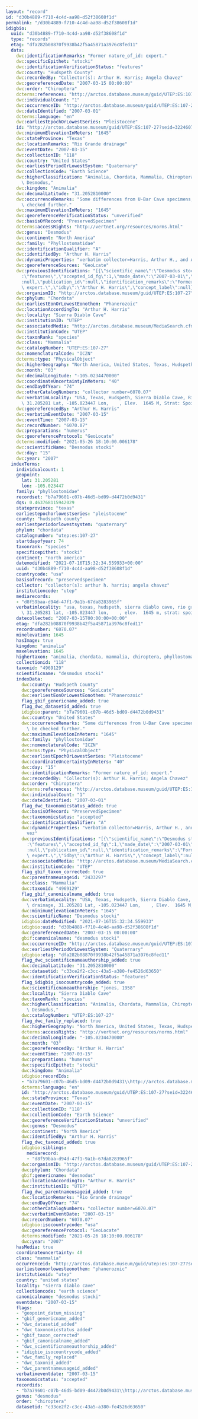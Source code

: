 ```yaml
---
layout: "record"
id: "d30b4889-f710-4c4d-aa98-d52f38608f1d"
permalink: "/d30b4889-f710-4c4d-aa98-d52f38608f1d"
idigbio:
  uuid: "d30b4889-f710-4c4d-aa98-d52f38608f1d"
  type: "records"
  etag: "dfa282b08870f9938b42f5a45871a3976c8fed11"
  data:
    dwc:identificationRemarks: "Former nature_of_id: expert."
    dwc:specificEpithet: "stocki"
    dwc:identificationVerificationStatus: "features"
    dwc:county: "Hudspeth County"
    dwc:recordedBy: "Collector(s): Arthur H. Harris; Angela Chavez"
    dwc:georeferencedDate: "2007-03-15 00:00:00"
    dwc:order: "Chiroptera"
    dcterms:references: "http://arctos.database.museum/guid/UTEP:ES:107-27"
    dwc:individualCount: "1"
    dwc:occurrenceID: "http://arctos.database.museum/guid/UTEP:ES:107-27?seid=3224607"
    dwc:dateIdentified: "2007-03-01"
    dcterms:language: "en"
    dwc:earliestEpochOrLowestSeries: "Pleistocene"
    id: "http://arctos.database.museum/guid/UTEP:ES:107-27?seid=3224607"
    dwc:minimumElevationInMeters: "1645"
    dwc:stateProvince: "Texas"
    dwc:locationRemarks: "Rio Grande drainage"
    dwc:eventDate: "2007-03-15"
    dwc:collectionID: "118"
    dwc:country: "United States"
    dwc:earliestPeriodOrLowestSystem: "Quaternary"
    dwc:collectionCode: "Earth Science"
    dwc:higherClassification: "Animalia, Chordata, Mammalia, Chiroptera, Phyllostomatidae,\
      \ Desmodus,"
    dwc:kingdom: "Animalia"
    dwc:decimalLatitude: "31.2052810000"
    dwc:occurrenceRemarks: "Some differences from U-Bar Cave specimens; needs to be\
      \ checked further."
    dwc:maximumElevationInMeters: "1645"
    dwc:georeferenceVerificationStatus: "unverified"
    dwc:basisOfRecord: "PreservedSpecimen"
    dcterms:accessRights: "http://vertnet.org/resources/norms.html"
    dwc:genus: "Desmodus"
    dwc:continent: "North America"
    dwc:family: "Phyllostomatidae"
    dwc:identificationQualifier: "A"
    dwc:identifiedBy: "Arthur H. Harris"
    dwc:dynamicProperties: "verbatim collector=Harris, Arthur H., and Angela Ch�vez"
    dwc:georeferenceSources: "GeoLcate"
    dwc:previousIdentifications: "[{\"scientific_name\":\"Desmodus stocki\",\"nature_of_id\"\
      :\"features\",\"accepted_id_fg\":1,\"made_date\":\"2007-03-01\",\"short_citation\"\
      :null,\"publication_id\":null,\"identification_remarks\":\"Former nature_of_id:\
      \ expert.\",\"idby\":\"Arthur H. Harris\",\"concept_label\":null}]"
    dwc:organismID: "http://arctos.database.museum/guid/UTEP:ES:107-27"
    dwc:phylum: "Chordata"
    dwc:earliestEonOrLowestEonothem: "Phanerozoic"
    dwc:locationAccordingTo: "Arthur H. Harris"
    dwc:locality: "Sierra Diablo Cave"
    dwc:institutionID: "UTEP"
    dwc:associatedMedia: "http://arctos.database.museum/MediaSearch.cfm?collection_object_id=26080126"
    dwc:institutionCode: "UTEP"
    dwc:taxonRank: "species"
    dwc:class: "Mammalia"
    dwc:catalogNumber: "UTEP:ES:107-27"
    dwc:nomenclaturalCode: "ICZN"
    dcterms:type: "PhysicalObject"
    dwc:higherGeography: "North America, United States, Texas, Hudspeth County"
    dwc:month: "03"
    dwc:decimalLongitude: "-105.0234470000"
    dwc:coordinateUncertaintyInMeters: "40"
    dwc:endDayOfYear: "74"
    dwc:otherCatalogNumbers: "collector number=6070.07"
    dwc:verbatimLocality: "USA, Texas, Hudspeth, Sierra Diablo Cave, Rio Grande drainage,\
      \ 31.205281 Lat, -105.023447 Lon,    , Elev.  1645 M, Strat: Spoil."
    dwc:georeferencedBy: "Arthur H. Harris"
    dwc:verbatimEventDate: "2007-03-15"
    dwc:eventTime: "2007-03-15"
    dwc:recordNumber: "6070.07"
    dwc:preparations: "humerus"
    dwc:georeferenceProtocol: "GeoLocate"
    dcterms:modified: "2021-05-26 18:10:00.006178"
    dwc:scientificName: "Desmodus stocki"
    dwc:day: "15"
    dwc:year: "2007"
  indexTerms:
    individualcount: 1
    geopoint:
      lat: 31.205281
      lon: -105.023447
    family: "phyllostomidae"
    recordset: "b7a79601-c07b-46d5-bd09-d4472b0d9431"
    dqs: 0.463768115942029
    stateprovince: "texas"
    earliestepochorlowestseries: "pleistocene"
    county: "hudspeth county"
    earliestperiodorlowestsystem: "quaternary"
    phylum: "chordata"
    catalognumber: "utep:es:107-27"
    startdayofyear: 74
    taxonrank: "species"
    specificepithet: "stocki"
    continent: "north america"
    datemodified: "2021-07-16T15:32:34.559933+00:00"
    uuid: "d30b4889-f710-4c4d-aa98-d52f38608f1d"
    countrycode: "usa"
    basisofrecord: "preservedspecimen"
    collector: "collector(s): arthur h. harris; angela chavez"
    institutioncode: "utep"
    mediarecords:
    - "d8f59baa-d94d-47f1-9a1b-67da8283965f"
    verbatimlocality: "usa, texas, hudspeth, sierra diablo cave, rio grande drainage,\
      \ 31.205281 lat, -105.023447 lon,    , elev.  1645 m, strat: spoil."
    datecollected: "2007-03-15T00:00:00+00:00"
    etag: "dfa282b08870f9938b42f5a45871a3976c8fed11"
    recordnumber: "6070.07"
    minelevation: 1645
    hasImage: true
    kingdom: "animalia"
    maxelevation: 1645
    highertaxon: "animalia, chordata, mammalia, chiroptera, phyllostomatidae, desmodus,"
    collectionid: "118"
    taxonid: "4969129"
    scientificname: "desmodus stocki"
    indexData:
      dwc:county: "Hudspeth County"
      dwc:georeferenceSources: "GeoLcate"
      dwc:earliestEonOrLowestEonothem: "Phanerozoic"
      flag_gbif_genericname_added: true
      flag_dwc_datasetid_added: true
      idigbio:parent: "b7a79601-c07b-46d5-bd09-d4472b0d9431"
      dwc:country: "United States"
      dwc:occurrenceRemarks: "Some differences from U-Bar Cave specimens; needs to\
        \ be checked further."
      dwc:maximumElevationInMeters: "1645"
      dwc:family: "phyllostomidae"
      dwc:nomenclaturalCode: "ICZN"
      dcterms:type: "PhysicalObject"
      dwc:earliestEpochOrLowestSeries: "Pleistocene"
      dwc:coordinateUncertaintyInMeters: "40"
      dwc:day: "15"
      dwc:identificationRemarks: "Former nature_of_id: expert."
      dwc:recordedBy: "Collector(s): Arthur H. Harris; Angela Chavez"
      dwc:order: "Chiroptera"
      dcterms:references: "http://arctos.database.museum/guid/UTEP:ES:107-27"
      dwc:individualCount: "1"
      dwc:dateIdentified: "2007-03-01"
      flag_dwc_taxonomicstatus_added: true
      dwc:basisOfRecord: "PreservedSpecimen"
      dwc:taxonomicstatus: "accepted"
      dwc:identificationQualifier: "A"
      dwc:dynamicProperties: "verbatim collector=Harris, Arthur H., and Angela Ch�\
        vez"
      dwc:previousIdentifications: "[{\"scientific_name\":\"Desmodus stocki\",\"nature_of_id\"\
        :\"features\",\"accepted_id_fg\":1,\"made_date\":\"2007-03-01\",\"short_citation\"\
        :null,\"publication_id\":null,\"identification_remarks\":\"Former nature_of_id:\
        \ expert.\",\"idby\":\"Arthur H. Harris\",\"concept_label\":null}]"
      dwc:associatedMedia: "http://arctos.database.museum/MediaSearch.cfm?collection_object_id=26080126"
      dwc:institutionCode: "UTEP"
      flag_gbif_taxon_corrected: true
      dwc:parentnameusageid: "2433297"
      dwc:class: "Mammalia"
      dwc:taxonid: "4969129"
      flag_gbif_canonicalname_added: true
      dwc:verbatimLocality: "USA, Texas, Hudspeth, Sierra Diablo Cave, Rio Grande\
        \ drainage, 31.205281 Lat, -105.023447 Lon,    , Elev.  1645 M, Strat: Spoil."
      dwc:minimumElevationInMeters: "1645"
      dwc:scientificName: "Desmodus stocki"
      idigbio:dateModified: "2021-07-16T15:32:34.559933"
      idigbio:uuid: "d30b4889-f710-4c4d-aa98-d52f38608f1d"
      dwc:georeferencedDate: "2007-03-15 00:00:00"
      gbif:canonicalname: "desmodus stocki"
      dwc:occurrenceID: "http://arctos.database.museum/guid/UTEP:ES:107-27?seid=3224607"
      dwc:earliestPeriodOrLowestSystem: "Quaternary"
      idigbio:etag: "dfa282b08870f9938b42f5a45871a3976c8fed11"
      flag_dwc_scientificnameauthorship_added: true
      dwc:decimalLatitude: "31.2052810000"
      dwc:datasetid: "c33ce2f2-c3cc-43a5-a380-fe4526d63650"
      dwc:identificationVerificationStatus: "features"
      flag_idigbio_isocountrycode_added: true
      dwc:scientificnameauthorship: "jones, 1958"
      dwc:locality: "Sierra Diablo Cave"
      dwc:taxonRank: "species"
      dwc:higherClassification: "Animalia, Chordata, Mammalia, Chiroptera, Phyllostomatidae,\
        \ Desmodus,"
      dwc:catalogNumber: "UTEP:ES:107-27"
      flag_dwc_family_replaced: true
      dwc:higherGeography: "North America, United States, Texas, Hudspeth County"
      dcterms:accessRights: "http://vertnet.org/resources/norms.html"
      dwc:decimalLongitude: "-105.0234470000"
      dwc:month: "03"
      dwc:georeferencedBy: "Arthur H. Harris"
      dwc:eventTime: "2007-03-15"
      dwc:preparations: "humerus"
      dwc:specificEpithet: "stocki"
      dwc:kingdom: "Animalia"
      idigbio:recordIds:
      - "b7a79601-c07b-46d5-bd09-d4472b0d9431\\http://arctos.database.museum/guid/utep:es:107-27?seid=3224607"
      dcterms:language: "en"
      id: "http://arctos.database.museum/guid/UTEP:ES:107-27?seid=3224607"
      dwc:stateProvince: "Texas"
      dwc:eventDate: "2007-03-15"
      dwc:collectionID: "118"
      dwc:collectionCode: "Earth Science"
      dwc:georeferenceVerificationStatus: "unverified"
      dwc:genus: "Desmodus"
      dwc:continent: "North America"
      dwc:identifiedBy: "Arthur H. Harris"
      flag_dwc_taxonid_added: true
      idigbio:siblings:
        mediarecord:
        - "d8f59baa-d94d-47f1-9a1b-67da8283965f"
      dwc:organismID: "http://arctos.database.museum/guid/UTEP:ES:107-27"
      dwc:phylum: "Chordata"
      gbif:genericname: "desmodus"
      dwc:locationAccordingTo: "Arthur H. Harris"
      dwc:institutionID: "UTEP"
      flag_dwc_parentnameusageid_added: true
      dwc:locationRemarks: "Rio Grande drainage"
      dwc:endDayOfYear: "74"
      dwc:otherCatalogNumbers: "collector number=6070.07"
      dwc:verbatimEventDate: "2007-03-15"
      dwc:recordNumber: "6070.07"
      idigbio:isocountrycode: "usa"
      dwc:georeferenceProtocol: "GeoLocate"
      dcterms:modified: "2021-05-26 18:10:00.006178"
      dwc:year: "2007"
    hasMedia: true
    coordinateuncertainty: 40
    class: "mammalia"
    occurrenceid: "http://arctos.database.museum/guid/utep:es:107-27?seid=3224607"
    earliesteonorlowesteonothem: "phanerozoic"
    institutionid: "utep"
    country: "united states"
    locality: "sierra diablo cave"
    collectioncode: "earth science"
    canonicalname: "desmodus stocki"
    eventdate: "2007-03-15"
    flags:
    - "geopoint_datum_missing"
    - "gbif_genericname_added"
    - "dwc_datasetid_added"
    - "dwc_taxonomicstatus_added"
    - "gbif_taxon_corrected"
    - "gbif_canonicalname_added"
    - "dwc_scientificnameauthorship_added"
    - "idigbio_isocountrycode_added"
    - "dwc_family_replaced"
    - "dwc_taxonid_added"
    - "dwc_parentnameusageid_added"
    verbatimeventdate: "2007-03-15"
    taxonomicstatus: "accepted"
    recordids:
    - "b7a79601-c07b-46d5-bd09-d4472b0d9431\\http://arctos.database.museum/guid/utep:es:107-27?seid=3224607"
    genus: "desmodus"
    order: "chiroptera"
    datasetid: "c33ce2f2-c3cc-43a5-a380-fe4526d63650"
---
```

